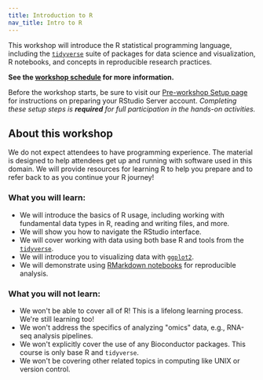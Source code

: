 ```yaml
---
title: Introduction to R
nav_title: Intro to R
---
```


This workshop will introduce the R statistical programming language, including the [`tidyverse`](https://www.tidyverse.org/) suite of packages for data science and visualization, R notebooks, and concepts in reproducible research practices.

**See the [workshop schedule](schedule.md) for more information.**

Before the workshop starts, be sure to visit our [Pre-workshop Setup page](setup.md) for instructions on preparing your RStudio Server account.
_Completing these setup steps is **required** for full participation in the hands-on activities._


## About this workshop

We do not expect attendees to have programming experience.
The material is designed to help attendees get up and running with software used in this domain.
We will provide resources for learning R to help you prepare and to refer back to as you continue your R journey!

### What you will learn:

* We will introduce the basics of R usage, including working with fundamental data types in R, reading and writing files, and more.
* We will show you how to navigate the RStudio interface.
* We will cover working with data using both base R and tools from the [`tidyverse`](https://www.tidyverse.org/).
* We will introduce you to visualizing data with [`ggplot2`](https://ggplot2.tidyverse.org/).
* We will demonstrate using [RMarkdown notebooks](https://rmarkdown.rstudio.com/) for reproducible analysis.

### What you will not learn:

* We won't be able to cover all of R! This is a lifelong learning process. We're still learning too!
* We won't address the specifics of analyzing "omics" data, e.g., RNA-seq analysis pipelines.
* We won't explicitly cover the use of any Bioconductor packages. This course is only base R and `tidyverse`.
* We won't be covering other related topics in computing like UNIX or version control.
